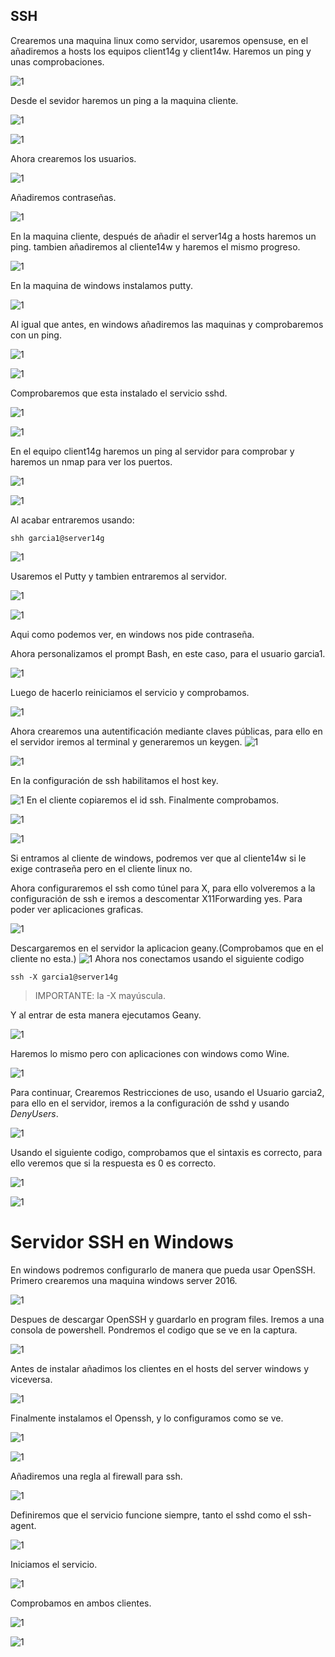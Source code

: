 ## SSH
Crearemos una maquina linux como servidor, usaremos opensuse, en el añadiremos a hosts los equipos client14g y client14w.
Haremos un ping y unas comprobaciones.

![1](./img/1.1.png)

Desde el sevidor haremos un ping a la maquina cliente.

![1](./img/1.2.png)

![1](./img/1.3.png)

Ahora crearemos los usuarios.

![1](./img/1.4.png)

Añadiremos contraseñas.  

![1](./img/1.5.png)

En la maquina cliente, después de añadir el server14g a hosts haremos un ping. tambien añadiremos al cliente14w y haremos el mismo progreso.

![1](./img/1.6.png)



En la maquina de windows instalamos putty.

![1](./img/1.7.png)

Al igual que antes, en windows añadiremos las maquinas y comprobaremos con un ping.

![1](./img/1.8.PNG)

![1](./img/1.9.PNG)

Comprobaremos que esta instalado el servicio sshd.

![1](./img/2.1.PNG)

![1](./img/2.2.PNG)

En el equipo client14g haremos un ping al servidor para comprobar y haremos un nmap para ver los puertos.

![1](./img/2.3.PNG)

![1](./img/2.4.PNG)

Al acabar entraremos usando:
~~~
shh garcia1@server14g

~~~

![1](./img/2.5.PNG)

Usaremos el Putty y tambien entraremos al servidor.

![1](./img/2.6.PNG)

![1](./img/2.7.PNG)

Aqui como podemos ver, en windows nos pide contraseña.


Ahora personalizamos el prompt Bash, en este caso, para el usuario garcia1.

![1](./img/4.1.PNG)

Luego de hacerlo reiniciamos el servicio y comprobamos.

![1](./img/4.2.PNG)


Ahora crearemos una autentificación mediante claves públicas, para ello en el servidor iremos al terminal y generaremos un keygen.
![1](./img/3.1.PNG)

![1](./img/3.2.PNG)

En la configuración de ssh habilitamos el host key.

![1](./img/5.1.PNG)
En el cliente copiaremos el id ssh.
Finalmente comprobamos.

![1](./img/5.2.PNG)


![1](./img/5.3.PNG)

Si entramos al cliente de windows, podremos ver que al cliente14w si le exige contraseña pero en el cliente linux no.

Ahora configuraremos el ssh como túnel para X, para ello volveremos a la configuración de ssh e iremos a descomentar X11Forwarding yes. Para poder ver aplicaciones graficas.

![1](./img/6.1.PNG)

Descargaremos en el servidor la aplicacion geany.(Comprobamos que en el cliente no esta.)
![1](./img/6.2.png)
Ahora nos conectamos usando el siguiente codigo
~~~
ssh -X garcia1@server14g

~~~
> IMPORTANTE: la -X mayúscula.


Y al entrar de esta manera ejecutamos Geany.

![1](./img/6.3.PNG)

Haremos lo mismo pero con aplicaciones con windows como Wine.

![1](./img/7.1.PNG)

Para continuar, Crearemos Restricciones de uso, usando el Usuario garcia2, para ello en el servidor, iremos a la configuración de sshd y usando *DenyUsers*.

![1](./img/8.1.PNG)

Usando el siguiente codigo, comprobamos que el sintaxis es correcto, para ello veremos que si la respuesta es 0 es correcto.

![1](./img/8.2.PNG)

![1](./img/8.3.PNG)

# Servidor SSH en Windows
En windows podremos configurarlo de manera que pueda usar OpenSSH. Primero crearemos una maquina windows server 2016.

![1](./img/9.1.PNG)

Despues de descargar OpenSSH y guardarlo en program files. Iremos a una consola de powershell.
Pondremos el codigo que se ve en la captura.

![1](./img/9.2.PNG)

Antes de instalar añadimos los clientes en el hosts del server windows y viceversa.

![1](./img/9.4.PNG)

Finalmente instalamos el Openssh, y lo configuramos como se ve.

![1](./img/9.5.PNG)

![1](./img/9.6.PNG)

Añadiremos una regla al firewall para ssh.

![1](./img/9.7.PNG)

Definiremos que el servicio funcione siempre, tanto el sshd como el ssh-agent.

![1](./img/9.8.PNG)

Iniciamos el servicio.

![1](./img/9.9.PNG)

Comprobamos en ambos clientes.

![1](./img/9.10.PNG)

![1](./img/9.11.PNG)
